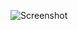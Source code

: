 ![Screenshot](https://raw.githubusercontent.com/Cryakl/Ultimate-RAT-Collection/refs/heads/main/DerSpaeher/Screenshot.png)
